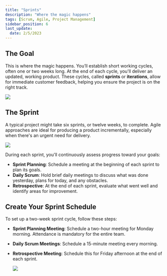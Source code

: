 ```yaml
---
title: "Sprints"
description: "Where the magic happens"
tags: [Scrum, Agile, Project Management]
sidebar_position: 6
last_update:
  date: 2/5/2023
---
```


## The Goal

This is where the magic happens. You’ll establish short working cycles, often one or two weeks long. At the end of each cycle, you'll deliver an updated, working product. These cycles, called **sprints** or **iterations**, allow for immediate customer feedback, helping you ensure the project is on the right track.

<div class="img-center"> 

![](/img/docs/sprintsimmediatefeedback.png)

</div>

## The Sprint

A typical project might take six sprints, or twelve weeks, to complete. Agile approaches are ideal for producing a product incrementally, especially when there's an urgent need for delivery.

<div class="img-center"> 

![](/img/docs/thesprintcycles.png)

</div>

During each sprint, you'll continuously assess progress toward your goals:

- **Sprint Planning**: Schedule a meeting at the beginning of each sprint to plan its goals.
- **Daily Scrum**: Hold brief daily meetings to discuss what was done yesterday, plans for today, and any obstacles.
- **Retrospective**: At the end of each sprint, evaluate what went well and identify areas for improvement.

## Create Your Sprint Schedule

To set up a two-week sprint cycle, follow these steps:

- **Sprint Planning Meeting**: Schedule a two-hour meeting for Monday morning. Attendance is mandatory for the entire team.
- **Daily Scrum Meetings**: Schedule a 15-minute meeting every morning.
- **Retrospective Meeting**: Schedule this for Friday afternoon at the end of each sprint.

    
    ![](/img/docs/createyoursprintschedule.png)

